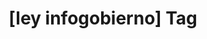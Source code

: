 ---
article_id: 0
description: List of articles under [ley infogobierno] tag.
image: http://huntingbears.com.ve/static/img/site/mstile-310x310.png
layout: tag
slug: ley-infogobierno
title: '[ley infogobierno] Tag'
---